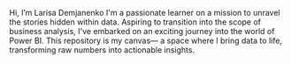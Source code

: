 Hi, I’m Larisa Demjanenko
I'm a passionate learner on a mission to unravel the stories hidden within data.
Aspiring to transition into the scope of business analysis, I've embarked on an exciting journey into the world of Power BI.
This repository is my canvas— a space where I bring data to life, transforming raw numbers into actionable insights.


